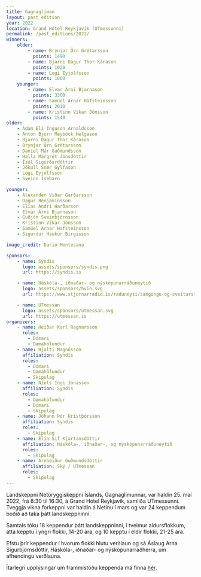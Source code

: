 ```yaml
---
title: Gagnaglíman
layout: past_edition
year: 2022
location: Grand Hótel Reykjavík (UTmessunni)
permalink: /past_editions/2022/
winners:
    older:
        - name: Brynjar Örn Grétarsson
          points: 1490
        - name: Bjarni Dagur Thor Kárason
          points: 1020
        - name: Logi Eyjólfsson
          points: 1000
    younger:
        - name: Elvar Árni Bjarnason
          points: 3300
        - name: Samúel Arnar Hafsteinsson
          points: 2010
        - name: Kristinn Vikar Jónsson
          points: 1540
older:
    - Adam Elí Inguson Arnaldsson
    - Anton Björn Mayböck Helgason
    - Bjarni Dagur Thor Kárason
    - Brynjar Örn Grétarsson
    - Daníel Már Guðmundsson
    - Halla Margrét Jónsdóttir
    - Ísól Sigurðardóttir
    - Jökull Snær Gylfason
    - Logi Eyjólfsson
    - Sveinn Isebarn

younger:
    - Alexander Viðar Garðarsson
    - Dagur Benjamínsson
    - Elías Andri Harðarson
    - Elvar Árni Bjarnason
    - Guðjón Sveinbjörnsson
    - Kristinn Vikar Jónsson
    - Samúel Arnar Hafsteinsson
    - Sigurdur Haukur Birgisson

image_credit: Dario Mentesana

sponsors:
    - name: Syndis
      logo: assets/sponsors/syndis.png
      url: https://syndis.is

    - name: Háskóla-, iðnaðar- og nýsköpunarráðuneytið
      logo: assets/sponsors/hvin.svg
      url: https://www.stjornarradid.is/raduneyti/samgongu-og-sveitarstjornarraduneytid/

    - name: UTmessan
      logo: assets/sponsors/utmessan.svg
      url: https://utmessan.is
organizers:
    - name: Heiðar Karl Ragnarsson
      roles:
        - Dómari
        - Dæmahöfundur
    - name: Hjalti Magnússon
      affiliation: Syndis
      roles:
        - Dómari
        - Dæmahöfundur
        - Skipulag
    - name: Níels Ingi Jónasson
      affiliation: Syndis
      roles:
        - Dæmahöfundur
        - Dómari
        - Skipulag
    - name: Jóhann Þór Kristþórsson
      affiliation: Syndis
      roles:
        - Skipulag
    - name: Elín Sif Kjartansdóttir
      affiliation: Háskóla-, iðnaðar-, og nýsköpunarráðuneytið
      roles:
        - Skipulag
    - name: Arnheiður Guðmundsdóttir
      affiliation: Ský / UTmessan
      roles:
        - Skipulag
---
```


Landskeppni Netöryggiskeppni Íslands, Gagnaglímunnar, var haldin 25. maí 2022, frá 8:30 til 16:30, á Grand Hótel Reykjavík, samliða UTmessunni. Tveggja vikna forkeppni var haldin á Netinu í mars og var 24 keppendum boðið að taka þátt landskeppninni.

Samtals tóku 18 keppendur þátt landskeppninni, í tveimur aldursflokkum, átta kepptu í yngri flokki, 14-20 ára, og 10 kepptu í eldir flokki, 21-25 ára.

Efstu þrír keppendur í hvorum flokki hlutu verðlaun og sá Áslaug Arna Sigurbjörnsdóttir, Háskóla-, iðnaðar- og nýsköpunarráðherra, um afhendingu verðlauna.

Ítarlegri upplýsingar um frammistöðu keppenda má finna [hér](/assets/results/2022).
